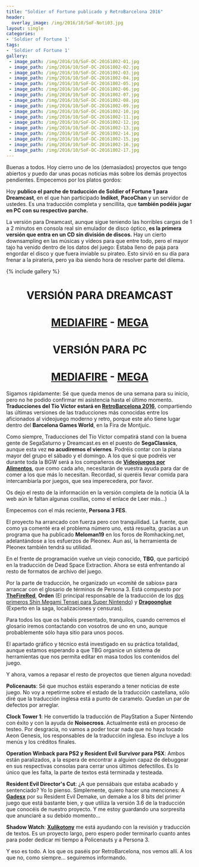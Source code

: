 ```yaml
---
title: "Soldier of Fortune publicado y RetroBarcelona 2016"
header:
  overlay_image: /img/2016/10/SoF-Noti03.jpg
layout: single
categories:
- 'Soldier of Fortune 1'
tags:
- 'Soldier of Fortune 1'
gallery:
 - image_path: /img/2016/10/SoF-DC-20161002-01.jpg
 - image_path: /img/2016/10/SoF-DC-20161002-02.jpg
 - image_path: /img/2016/10/SoF-DC-20161002-03.jpg
 - image_path: /img/2016/10/SoF-DC-20161002-04.jpg
 - image_path: /img/2016/10/SoF-DC-20161002-05.jpg
 - image_path: /img/2016/10/SoF-DC-20161002-06.jpg
 - image_path: /img/2016/10/SoF-DC-20161002-07.jpg
 - image_path: /img/2016/10/SoF-DC-20161002-08.jpg
 - image_path: /img/2016/10/SoF-DC-20161002-09.jpg
 - image_path: /img/2016/10/SoF-DC-20161002-10.jpg
 - image_path: /img/2016/10/SoF-DC-20161002-11.jpg
 - image_path: /img/2016/10/SoF-DC-20161002-12.jpg
 - image_path: /img/2016/10/SoF-DC-20161002-13.jpg
 - image_path: /img/2016/10/SoF-DC-20161002-14.jpg
 - image_path: /img/2016/10/SoF-DC-20161002-15.jpg
 - image_path: /img/2016/10/SoF-DC-20161002-16.jpg
 - image_path: /img/2016/10/SoF-DC-20161002-17.jpg
---
```


Buenas a todos. Hoy cierro uno de los (demasiados) proyectos que tengo abiertos y puedo dar unas pocas noticias 
más sobre los demás proyectos pendientes. Empecemos por los platos gordos:

Hoy **publico el parche de traducción de Soldier of Fortune 1 para Dreamcast**, en el que han participado 
**Indiket**, **PacoChan** y un servidor de ustedes. Es una traducción completa y sencillita, que **también 
podéis jugar en PC con su respectivo parche.**

La versión para Dreamcast, aunque sigue teniendo las horribles cargas de 1 a 2 minutos en consola real sin
emulador de disco óptico, **es la primera versión que entra en un CD sin división de discos.** Hay un cierto 
downsampling en las músicas y vídeos para que entre todo, pero el mayor tajo ha venido dentro de los datos 
del juego: Estaba lleno de paja para engordar el disco y que fuera inviable su pirateo. Esto sirvió en su día 
para frenar a la piratería, pero ya iba siendo hora de resolver parte del dilema.

{% include gallery %}

<h1 style="text-align: center;"><strong>VERSIÓN PARA DREAMCAST</strong></h1>

<h1 style="text-align: center;"><strong><a href="http://www.mediafire.com/file/dfb8hczbqmmy4dm/SoldierOfFortuneDC-V10.7z">MEDIAFIRE</a> - <a href="
https://mega.nz/#!dQsy1IbA!GAhiN4XWzxATwqT02jpSegRNqodBa3Az-RZv2sIDBcI">MEGA</a></strong></h1>

<h1 style="text-align: center;"><strong>VERSIÓN PARA PC</strong></h1>

<h1 style="text-align: center;"><strong><a href="http://www.mediafire.com/file/dymrq0fdy3fpcd3/SoldierOfFortunePC-V10.7z">MEDIAFIRE</a> - <a href="
https://mega.nz/#!gRNFFBCZ!ikvJdDWDhf-MI2lk8lsIMDfahXx6ul9qzyi8_CXoNxo">MEGA</a></strong></h1>

Sigamos rápidamente: Sé que queda menos de una semana para su inicio, pero no he podido confirmar mi asistencia 
hasta el último momento. <strong>Traducciones del Tío Víctor estará en <a href="http://www.retrobarcelona.org/informacion/">RetroBarcelona 2016</a></strong>, 
compartiendo las últimas versiones de las traducciones más conocidas entre los aficionados al videojuego moderno 
y retro, porque este año tiene lugar dentro del **Barcelona Games World**, en la Fira de Montjuic.

Como siempre, Traducciones del Tío Víctor compatirá stand con la buena gente de SegaSaturno y Dreamcast.es en el 
puesto de **SegaClassics**, aunque esta vez **no acudiremos el viernes**. Podréis contar con la plana mayor del 
grupo el sábado y el domingo. A los que si que podréis ver durante toda la BGW será a los compañeros de 
<a href="http://videojuegosporalimentos.org/"><strong>Videojuegos por Alimentos</strong></a>, que como cada año, 
necesitarán de vuestra ayuda para dar de comer a los que más lo necesitan. Recordad, si queréis llevar comida para 
intercambiarla por juegos, que sea imperecedera, por favor.

Os dejo el resto de la información en la versión completa de la noticia (A la web aún le faltan algunas cosillas, 
como el enlace de Leer más...)

<!--more-->

Empecemos con el más reciente, **Persona 3 FES**.

El proyecto ha arrancado con fuerza pero con tranquilidad. 
La fuente, que como ya comenté era el problema número uno, está resuelta, gracias a un programa que ha publicado
**Meloman19** en los foros de Romhacking.net, adelantándose a los esfuerzos de Pleonex. Aun así, la herramienta 
de Pleonex también tendrá su utilidad.

En el frente de programación vuelve un viejo conocido, **TBG**, que participó en la traducción de Dead Space 
Extraction. Ahora se está enfrentando al resto de formatos de archivo del juego.

Por la parte de traducción, he organizado un «comité de sabios» para arrancar con el glosario de términos de 
Persona 3. Está compuesto por <a href="http://aegis.romhackhispano.org/"><strong>TheFireRed</strong></a>, **Orden** (El principal responsable de la traducción de los 
<a href="http://www.romhacking.net/community/1869/">dos primeros Shin Megami Tensei para Super Nintendo</a>)
y <a href="https://twitter.com/Dragoonglue"><strong>Dragoonglue</strong></a> (Experto en la saga, localizaciones y censuras).

Para todos los que os habéis presentado, tranquilos, cuando cerremos el glosario iremos contactando con vosotros 
de uno en uno, aunque probablemente sólo haya sitio para unos pocos.

El apartado gráfico y técnico está investigado en su práctica totalidad, aunque estamos esperando a que TBG 
organice un sistema de herramientas que nos permita editar en masa todos los contenidos del juego.

Y ahora, vamos a repasar el resto de proyectos que tienen alguna novedad:

**Policenauts**: Sé que muchos estáis esperando a tener noticias de este juego. No voy a repetirme sobre el 
estado de la traducción castellana, sólo diré que la traducción inglesa está a punto de caramelo. Quedan un par 
de defectos por arreglar.

**Clock Tower 1**: He convertido la traducción de PlayStation a Super Nintendo con éxito y con la ayuda de 
**Noisecross**. Actualmente está en proceso de testeo. Por desgracia, no vamos a poder tocar nada que no haya 
tocado Aeon Genesis, los responsables de la traducción inglesa. Eso incluye a los menús y los créditos finales.

**Operation Winback para PS2 y Resident Evil Survivor para PSX**: Ambos están paralizados, a la espera de encontrar 
a alguien capaz de debuggear en sus respectivas consolas para cerrar unos últimos defectillos. Es lo único que les 
falta, la parte de textos está terminada y testeada.

**Resident Evil Director's Cut**: ¿A que pensábais que estaba acabado y sentenciado? Yo lo pienso. Simplemente, 
quiero hacer una menciones: A <a href="http://gadesxscene.blogspot.com.es/"><strong>Gadesx</strong></a> por su Resident Evil 
Demake, un demake a los 8 bits del primer juego que está bastante bien, y que utiliza la versión 3.6 de la 
traducción que conocéis de nuestro proyecto. Y me estoy guardando una sorpresita que anunciaré a su debido 
momento...

**Shadow Watch**: <a href="http://traduccionesxt.blogspot.com.es/"><strong>Xulikotony</strong></a> me está 
ayudando con la revisión y traducción de textos. Es un proyecto largo, pero espero poder terminarlo cuanto 
antes para poder dedicar mi tiempo a Policenauts y a Persona 3.

Y eso es todo. A los que os paséis por RetroBarcelona, nos vemos allí. A los que no, como siempre... seguiremos informando.
